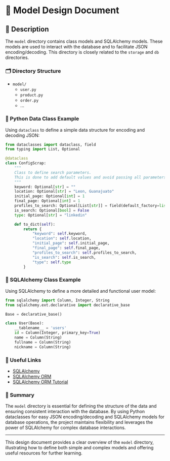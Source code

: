 # 📂 Model Design Document

## 📄 Description

The `model` directory contains class models and SQLAlchemy models. These models are used to interact with the database and to facilitate JSON encoding/decoding. This directory is closely related to the `storage` and `db` directories.

### 🗂️ Directory Structure

- `model/`
  - `user.py`
  - `product.py`
  - `order.py`
  - ...

### 📝 Python Data Class Example

Using `dataclass` to define a simple data structure for encoding and decoding JSON:

```python
from dataclasses import dataclass, field
from typing import List, Optional

@dataclass
class ConfigScrap:
    """
    Class to define search parameters.
    This is done to add default values and avoid passing all parameters.
    """
    keyword: Optional[str] = ""
    location: Optional[str] = "Leon, Guanajuato"
    initial_page: Optional[int] = 1
    final_page: Optional[int] = 1
    profiles_to_search: Optional[List[str]] = field(default_factory=list)
    is_search: Optional[bool] = False
    type: Optional[str] = "linkedin"

    def to_dict(self):
        return {
            "keyword": self.keyword,
            "location": self.location,
            "initial_page": self.initial_page,
            "final_page": self.final_page,
            "profiles_to_search": self.profiles_to_search,
            "is_search": self.is_search,
            "type": self.type
        }
```

### 📝 SQLAlchemy Class Example

Using SQLAlchemy to define a more detailed and functional user model:

```python
from sqlalchemy import Column, Integer, String
from sqlalchemy.ext.declarative import declarative_base

Base = declarative_base()

class User(Base):
    __tablename__ = 'users'
    id = Column(Integer, primary_key=True)
    name = Column(String)
    fullname = Column(String)
    nickname = Column(String)
```

### 🔗 Useful Links

- [SQLAlchemy](https://www.sqlalchemy.org/)
- [SQLAlchemy ORM](https://docs.sqlalchemy.org/en/14/orm/index.html)
- [SQLAlchemy ORM Tutorial](https://docs.sqlalchemy.org/en/14/orm/tutorial.html)

### 🔄 Summary

The `model` directory is essential for defining the structure of the data and ensuring consistent interaction with the database. By using Python dataclasses for easy JSON encoding/decoding and SQLAlchemy models for database operations, the project maintains flexibility and leverages the power of SQLAlchemy for complex database interactions.

---

This design document provides a clear overview of the `model` directory, illustrating how to define both simple and complex models and offering useful resources for further learning.